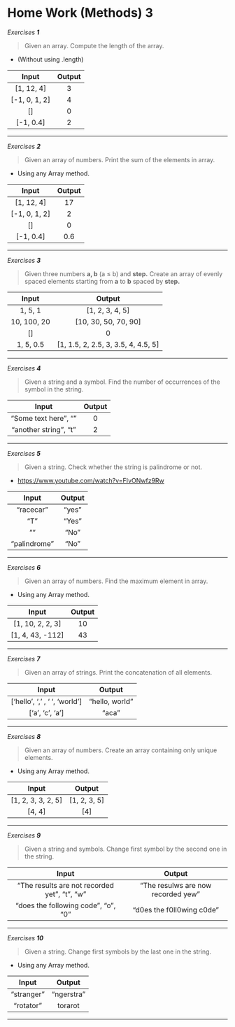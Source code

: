 # Home Work (Methods) 3

*Exercises **1***

> Given an array․ Compute the length of the array.
- (Without using .length)

| Input   | Output |
| :-----: | :----: |
| [1, 12, 4]  | 3  |
| [-1, 0, 1, 2]  | 4 |
| []  | 0  |
| [-1, 0.4] |  2  |
---

*Exercises **2***

> Given an array of numbers. 
> Print the sum of the elements in array.
- Using any Array method.

| Input   | Output    |
| :-----: | :-------: |
| [1, 12, 4]  | 17  |
| [-1, 0, 1, 2]  | 2 |
| []   | 0 |
| [-1, 0.4] | 0.6 |
---

*Exercises **3***

> Given three numbers **a, b** (a ≤ b) and **step.** 
> Create an array of evenly spaced elements starting from **a** to **b** spaced by **step.**


| Input   | Output    |
| :-----: | :-------: |
| 1, 5, 1  | [1, 2, 3, 4, 5]  |
| 10, 100, 20  | [10, 30, 50, 70, 90] |
| []   | 0 |
| 1, 5, 0.5 | [1, 1.5, 2, 2.5, 3, 3.5, 4, 4.5, 5] |
---

*Exercises **4***
> Given a string and a symbol. 
> Find the number of occurrences of the symbol in the string.

| Input   | Output    |
| :-----: | :-------: |
| “Some text here”, “”  | 0   |
| “another string”, “t”  | 2   |
---

*Exercises **5***

> Given a string. Check whether the string is palindrome or not.
- https://www.youtube.com/watch?v=FIvONwfz9Rw

| Input   | Output    |
| :-----: | :-------: |
| “racecar”   | “yes”   |
| “T”   | “Yes”   |
| ““  | “No” |
| “palindrome” | “No” |
---

*Exercises **6***

> Given an array of numbers. Find the maximum element in array.
- Using any Array method.


| Input   | Output    |
| :-----: | :-------: |
| [1, 10, 2, 2, 3]   | 10  |
| [1, 4, 43, -112]   | 43   |
---


*Exercises **7***

> Given an array of strings. Print the concatenation of all elements.


| Input   | Output    |
| :-----: | :-------: |
| [‘hello’, ‘,’ ,  ‘ ‘, ‘world’]  | “hello, world”   |
| [‘a’, ‘c’, ‘a’]  |  “aca”   |
---

*Exercises **8***

> Given an array of numbers. Create an array containing only unique elements.
- Using any Array method.

| Input   | Output    |
| :-----: | :-------: |
| [1, 2, 3, 3, 2, 5]  | [1, 2, 3, 5]   |
| [4, 4]   | [4]   |
---

*Exercises **9***

> Given a string and symbols. 
> Change first symbol by the second one in the string.



| Input   | Output    |
| :-----: | :-------: |
| “The results are not recorded yet”, “t”, “w”  | “The resulws are now recorded yew”   |
| “does the following code”, “o”, “0”  | “d0es the f0ll0wing c0de”   |
---

*Exercises **10***

> Given a string. Change first symbols by the last one in the string.
- Using any Array method.


| Input   | Output    |
| :-----: | :-------: |
| “stranger”   | “ngerstra”   |
| “rotator”   | torarot  |
---

